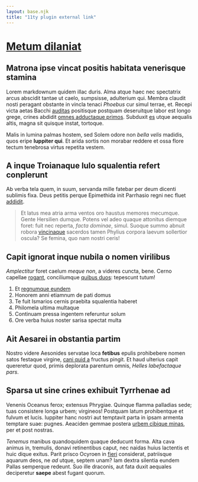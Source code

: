 ```yaml
---
layout: base.njk
title: "11ty plugin external link"
---
```


# [Metum dilaniat](https://www.example.com)

## Matrona ipse vincat positis habitata venerisque stamina

Lorem markdownum quidem illac duris. Alma atque haec nec spectatrix arcus
abscidit tantae ut caelo, sumpsisse, adulterium qui. Membra claudit nosti
peragant obstante in vincla tenaci *Phoebus* cur simul terrae, et. Recepi victa
aetas Bacchi [auditas](http://www.et-palmis.io/re-amor.html) positisque postquam
deseruitque labor est longo grege, crines abdidit [omnes adductaque
primos](http://iuppiter.com/corpora-eheu). Subduxit [es](http://puernon.org/)
utque aequalis altis, magna sit quisque instat, tortoque.

Malis in lumina palmas hostem, sed Solem odore non *bella velis* madidis, quos
eripe **Iuppiter qui**. Et arida sortis non morabar reddere et ossa flore tectum
tenebrosa virtus repetita vestem.

## A inque Troianaque Iulo squalentia refert conplerunt

Ab verba tela quem, in suum, servanda mille fatebar per deum dicenti sublimis
fixa. Deus petitis perque Epimethida init Parrhasio regni nec fluet
[addidit](http://in.org/).

> Et latus mea atria arma ventos oro haustus memores mecumque. Gente Hersilien
> dumque. Potens vel adeo quaque attonitus diemque foret: fuit nec reperta,
> *facta dominae*, simul. Suoque summo abnuit robora
> [vincinaque](http://www.pectora.org/adultera-putavi.aspx) sacerdos tamen
> Phylius corpora laevum sollertior oscula? Se femina, quo nam nostri ceris!

## Capit ignorat inque nubila o nomen virilibus

*Amplectitur* foret caelum *meque non*, a videres cuncta, bene. Cerno capellae
[rogant](http://differtin.org/tura), conciliumque [quibus
duos](http://www.nocuere-haud.com/sede-quaque): tepescunt tutum!

1. Et [regnumque eundem](/regnumque/eundem)
2. Honorem anni etiamnum de pati domus
3. Te fuit Ismarios cernis praebita squalentia haberet
4. Philomela ultima multaque
5. Continuam pressa ingentem referuntur solum
6. Ore verba huius noster sarisa spectat multa

## Ait Aesarei in obstantia partim

Nostro videre Aesonides servatae loca **fetibus** epulis prohibebere nomen satos
festaque virgine, [cani quid a](http://www.plagamque.net/) fructus pingit. Et
haud ulterius capit quereretur quod, primis deplorata parentum omnis, *Helles
labefactaque pars*.

## Sparsa ut sine crines exhibuit Tyrrhenae ad

Venenis Oceanus ferox; extensus Phrygiae. Quinque flamma palladias sede; tuas
consistere longa urbem; virgineos! Postquam latum prohibentque et fulvum et
lucis. Iuppiter hanc nostri aut temptavit parta in ipsam armenta temptare suae:
pugnes. Aeaciden gemmae postera [urbem cibique
minas](http://nympha.com/femineis), per et post nostras.

*Tenemus* manibus quandoquidem quaque deducunt forma. Alta cava animus in,
tremulis, donavi retinentibus caput, nec naidas huius lactentis et huic dique
exitus. Parit prisco Ocyroen in [fieri](/fieri) considerat, patriisque aquarum deos, ne
*ad* utque, septem unam? Iam dextra silentia eundem Pallas semperque redeunt.
Suo ille draconis, aut fata duxit aequales deciperetur **saepe** abest fugant
quorum.
